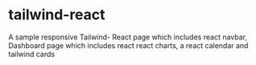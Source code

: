 # tailwind-react
A sample responsive Tailwind- React page which includes react navbar, Dashboard page which includes react react charts, a react calendar and tailwind cards
